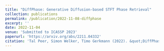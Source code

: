 ```yaml
---
title: "DiffPhase: Generative Diffusion-based STFT Phase Retrieval"
collection: publications
permalink: /publication/2022-11-08-diffphase
excerpt: ''
date: 2022-11-04
venue: 'Submitted to ICASSP 2023'
paperurl: 'https://arxiv.org/abs/2211.04332'
citation: 'Tal Peer, Simon Welker, Timo Gerkmann (2022). &quot;DiffPhase: Generative Diffusion-based STFT Phase Retrieval.&quot; <i>Submitted to ICASSP 2023</i>.'
---
```

